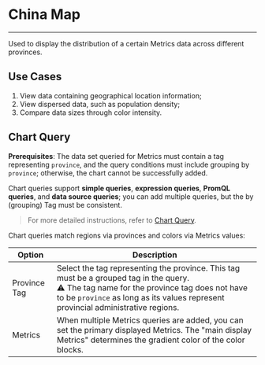 # China Map
---

Used to display the distribution of a certain Metrics data across different provinces.

## Use Cases

1. View data containing geographical location information;
2. View dispersed data, such as population density;
3. Compare data sizes through color intensity.

## Chart Query

**Prerequisites**: The data set queried for Metrics must contain a tag representing `province`, and the query conditions must include grouping by `province`; otherwise, the chart cannot be successfully added.

Chart queries support **simple queries**, **expression queries**, **PromQL queries**, and **data source queries**; you can add multiple queries, but the by (grouping) Tag must be consistent.

> For more detailed instructions, refer to [Chart Query](chart-query.md).

Chart queries match regions via provinces and colors via Metrics values:

| Option | Description |
| --- | --- |
| Province Tag | Select the tag representing the province. This tag must be a grouped tag in the query.<br />:warning: The tag name for the province tag does not have to be `province` as long as its values represent provincial administrative regions. |
| Metrics | When multiple Metrics queries are added, you can set the primary displayed Metrics. The "main display Metrics" determines the gradient color of the color blocks. |

<!--
## Common Configuration

| Option | Description |
| --- | --- |
| Title | Set a title for the chart, which will be displayed in the top-left corner of the chart after setting. It supports hiding the title.|
| Description | Add a description to the chart. After setting, an [i] prompt will appear after the chart title; if not set, it will not be displayed. |
| Color | Gradient range:<br/><li>Automatic: By default, the current data's maximum and minimum values are divided into 5 intervals, supporting custom maximum and minimum values;<br/><li>Custom: Support custom gradient color levels, i.e., region grade settings on the map. The system defaults to dividing the selected Metrics' max and min values into 5 gradient levels, supporting up to 10 custom levels, ranges, and display colors.<br/><br/>Gradient color series: The gradient color of the color blocks. After selecting a color, the system generates color blocks based on the selected color and the number of levels; including 5 levels. |
| Legend | For more details, refer to [Legend Explanation](./timeseries-chart.md#legend). |
| Unit | **:material-numeric-1-box: Default unit display**:<br /><li>If the queried data is Metrics data and you have set units for the Metrics in [Metrics Management](../../metrics/dictionary.md), it will be displayed according to the unit set for the Metrics;<br /><li>If there is no related unit configuration in **Metrics Management**, it will be displayed using comma-separated thousandths notation.<br />**:material-numeric-2-box: After configuring units**:<br />It will prioritize using your custom-configured units for display. For Metrics data, two options are provided for numerical values:<br /><br />**Scientific Notation Explanation**<br /><u>Default progression</u>: Units are ten thousand, million, etc. For example, 10000 is displayed as 1 ten thousand, 1000000 as 1 million. Two decimal places are retained;<br /><u>Short scale</u>: Units are K, M, B. That is, thousand, million, billion, trillion, etc. For example, 1000 is 1 k, 10000 is 10 k, 1000000 is 1 million; two decimal places are retained.|
| Data Format | You can choose the number of decimal places and whether to use thousand separators.<br /><li>Thousand separators are enabled by default. If turned off, the original value without separators will be displayed. For more details, refer to [Data Thousand Separator Formatting](../visual-chart/chart-query.md#thousand). |

## Advanced Configuration

| Option | Description |
| --- | --- |
| Lock Time | Fix the time range of the current chart query data, unaffected by the global time component. After successful setup, the user-defined time will appear in the top-right corner of the chart, such as [xx minutes], [xx hours], [xx days]. For example, if the locked time interval is 30 minutes, regardless of what time range view is queried using the time component, only the last 30 minutes of data will be displayed. |
| Field Mapping | Object mapping function that works with view variables. By default, it is disabled. If object mapping has been configured in view variables:<br /><li>When field mapping is enabled, the chart displays the **grouped fields** and corresponding **mapped fields**; unassigned mapped fields do not display;<br /><li>When field mapping is disabled, the chart displays normally without showing the mapped fields.<br /> |
| Workspace Authorization | Authorized workspace lists. After selection, the chart can query and display data from these workspaces. |
| Data Sampling | Only for workspaces using the Doris log data engine; when enabled, it samples all data except Metrics, with a dynamic sampling rate based on data volume. |
| Time Offset | Non-time-series data may experience at least a 1-minute delay after being stored. When querying relative time, this might result in missing data from the most recent few minutes.<br />Enabling time offset shifts the actual query time range forward by 1 minute when querying relative time intervals to prevent data loss due to storage delays. For example, if it's currently 12:30 and you query the last 15 minutes of data, enabling time offset means the actual query time is 12:14-12:29.<br />:warning: <br /><li>This setting only applies to relative time queries. If the query time range is an absolute time range, time offset does not apply.<br /><li>For charts with time intervals, such as time series charts, time offset only applies if the set interval is <= 1 minute. For charts without time intervals, like overview charts or bar charts, time offset remains effective.|
-->